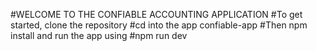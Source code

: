 #WELCOME TO THE CONFIABLE ACCOUNTING APPLICATION
#To get started, clone the repository
#cd into the app confiable-app
#Then npm install and run the app using 
#npm run dev
